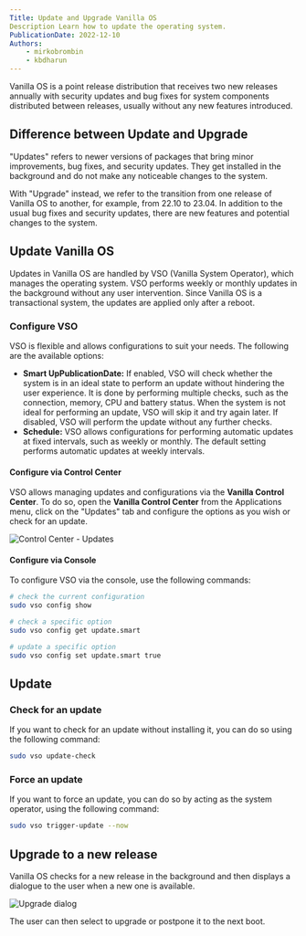 ```yaml
---
Title: Update and Upgrade Vanilla OS
Description Learn how to update the operating system.
PublicationDate: 2022-12-10
Authors:
    - mirkobrombin
    - kbdharun
---
```


Vanilla OS is a point release distribution that receives two new releases annually with security updates and bug fixes for system components distributed between releases, usually without any new features introduced.

## Difference between Update and Upgrade

"Updates" refers to newer versions of packages that bring minor improvements, bug fixes, and security updates. They get installed in the background and do not make any noticeable changes to the system.

With "Upgrade" instead, we refer to the transition from one release of
Vanilla OS to another, for example, from 22.10 to 23.04. In addition to the usual bug fixes and security updates, there are new features and potential changes to the system.

## Update Vanilla OS

Updates in Vanilla OS are handled by VSO (Vanilla System Operator), which manages the operating system. VSO performs weekly or monthly updates in the background without any user intervention. Since Vanilla OS is a transactional system, the updates are applied only after a reboot.

### Configure VSO

VSO is flexible and allows configurations to suit your needs. The following are the available options:

- **Smart UpPublicationDate:** If enabled, VSO will check whether the system is in an ideal state to perform an update without hindering the user experience. It is done by performing multiple checks, such as the connection, memory, CPU and battery status. When the system is not ideal for performing an update, VSO will skip it and try again later. If disabled, VSO will perform the update without any further checks.
- **Schedule:** VSO allows configurations for performing automatic updates at fixed intervals, such as weekly or monthly. The default setting performs automatic updates at weekly intervals.

#### Configure via Control Center

VSO allows managing updates and configurations via the **Vanilla Control Center**. To do so, open the **Vanilla Control Center**
from the Applications menu, click on the "Updates" tab and configure the options as you wish or check for an update.

![Control Center - Updates](/assets/uploads/Updates_and_Upgrade//vanilla-control-center-vso.webp)

#### Configure via Console

To configure VSO via the console, use the following commands:

```bash
# check the current configuration
sudo vso config show

# check a specific option
sudo vso config get update.smart

# update a specific option
sudo vso config set update.smart true
```

## Update

### Check for an update

If you want to check for an update without installing it, you can do so using the following command:

```bash
sudo vso update-check
```

### Force an update

If you want to force an update, you can do so by acting as the system operator,
using the following command:

```bash
sudo vso trigger-update --now
```

## Upgrade to a new release

Vanilla OS checks for a new release in the background and then displays a
dialogue to the user when a new one is available.

![Upgrade dialog](/assets/uploads/Updates_and_Upgrade//vanilla-upgrade.webp)

The user can then select to upgrade or postpone it to the next boot.
